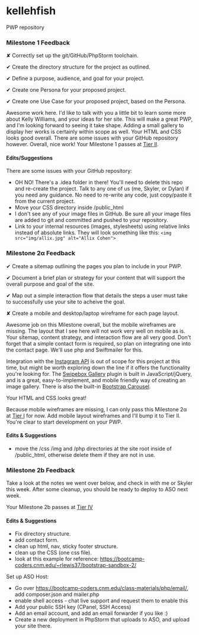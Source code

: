 # kellehfish
PWP repository

### Milestone 1 Feedback

&#10008; Correctly set up the git/GitHub/PhpStorm toolchain.

&#10004; Create the directory structure for the project as outlined.

&#10004; Define a purpose, audience, and goal for your project.

&#10004; Create one Persona for your proposed project.

&#10004; Create one Use Case for your proposed project, based on the Persona.

Awesome work here. I'd like to talk with you a little bit to learn some more about Kelly Williams, and your ideas for her site. This will make a great PWP, and I'm looking forward to seeing it take shape. Adding a small gallery to display her works is certainly within scope as well. Your HTML and CSS looks good overall. There are some issues with your GitHub repository however. Overall, nice work! Your Milestone 1 passes at [Tier II](https://bootcamp-coders.cnm.edu/projects/personal/rubric/).

#### Edits/Suggestions
There are some issues with your GitHub repository:
- OH NO! There's a .idea folder in there! You'll need to delete this repo and re-create the project. Talk to any one of us (me, Skyler, or Dylan) if you need any guidance. No need to re-write any code, just copy/paste it from the current project.
- Move your CSS directory inside /public_html
- I don't see any of your image files in GitHub. Be sure all your image files are added to git and committed and pushed to your repository.
- Link to your internal resources (images, stylesheets) using relative links instead of absolute links. They will look something like this: <code>&lt;img src="img/allix.jpg" alt="Allix Cohen"&gt;</code>

### Milestone 2&alpha; Feedback

&#10004; Create a sitemap outlining the pages you plan to include in your PWP.

&#10004; Document a brief plan or strategy for your content that will support the overall purpose and goal of the site.

&#10004; Map out a simple interaction flow that details the steps a user must take to successfully use your site to acheive the goal.

&#10008; Create a mobile and desktop/laptop wireframe for each page layout.

Awesome job on this Milestone overall, but the mobile wireframes are missing. The layout that I see here will not work very well on mobile as is. Your sitemap, content strategy, and interaction flow are all very good. Don't forget that a simple contact form is required, so plan on integrating one into the contact page. We'll use php and Swiftmailer for this.

Integration with the [Instagram API](https://www.instagram.com/developer/) is out of scope for this project at this time, but might be worth exploring down the line if it offers the functionality you're looking for. The [Swipebox Gallery](http://brutaldesign.github.io/swipebox/) plugin is built in JavaScript/jQuery, and is a great, easy-to-implement, and mobile friendly way of creating an image gallery. There is also the built-in [Bootstrap Carousel](http://getbootstrap.com/javascript/#carousel).

Your HTML and CSS looks great!

Because mobile wireframes are missing, I can only pass this Milestone 2&alpha; at [Tier I](https://bootcamp-coders.cnm.edu/projects/personal/rubric/) for now. Add mobile layout wireframes and I'll bump it to Tier II. You're clear to start development on your PWP.

#### Edits &amp; Suggestions
- move the /css /img and /php directories at the site root inside of /public_html, otherwise delete them if they are not in use.

### Milestone 2b Feedback
Take a look at the notes we went over below, and check in with me or Skyler this week. After some cleanup, you should be ready to deploy to ASO next week.

Your Milestone 2b passes at [Tier IV](https://bootcamp-coders.cnm.edu/projects/personal/rubric/)

#### Edits &amp; Suggestions
- Fix directory structure.
- add contact form.
- clean up html, nav, sticky footer structure.
- clean up the CSS (one css file).
- look at this example for reference: https://bootcamp-coders.cnm.edu/~rlewis37/bootstrap-sandbox-2/


Set up ASO Host:
- Go over https://bootcamp-coders.cnm.edu/class-materials/php/email/, add composer.json and mailer.php
- enable shell access - chat live support and request them to enable this
- Add your public SSH key (CPanel, SSH Access)
- Add an email account, and add an email forwarder if you like :)
- Create a new deployment in PhpStorm that uploads to ASO, and upload your site there.
